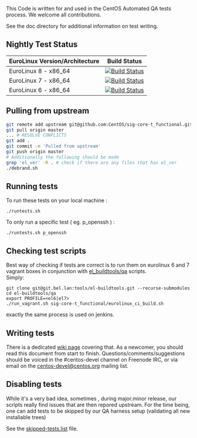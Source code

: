 This Code is written for and used in the CentOS Automated QA tests process. We welcome all contributions.

See the doc directory for additional information on test writing.

## Nightly Test Status

| EuroLinux Version/Architecture | Build Status |
| --------------------------- | ------------ |
| EuroLinux 8 - x86_64           | [![Build Status](https://jenkins.eurolinux.local/buildStatus/icon?job=el8-qa-pre%2Fmaster&config=sig_core-tests)](https://jenkins.eurolinux.local/job/el8-qa-pre/job/master/) |
| EuroLinux 7 - x86_64           | [![Build Status](https://jenkins.eurolinux.local/buildStatus/icon?job=EL-QA-sig-core-t_functional-el7)](https://jenkins.eurolinux.local/job/EL-QA-sig-core-t_functional-el7/) |
| EuroLinux 6 - x86_64           | [![Build Status](https://jenkins.eurolinux.local/buildStatus/icon?job=EL-QA-sig-core-t_functional-el6)](https://jenkins.eurolinux.local/job/EL-QA-sig-core-t_functional-el6/) |

## Pulling from upstream
```bash
git remote add upstream git@github.com:CentOS/sig-core-t_functional.git
git pull origin master
... # RESOLVE CONFLICTS
git add . 
git commit -m 'Pulled from upstream'
git push origin master
# Additionally the following should be made
grep 'el_ver' -R . # check if there are any files that has el_ver
./debrand.sh
```
## Running tests

To run these tests on your local machine :
```
./runtests.sh
```

To only run a specific test ( eg. p_openssh ) : 
```
./runtests.sh p_openssh
```

## Checking test scripts

Best way of checking if tests are correct is to run them on eurolinux 6 and 7 vagrant boxes in conjunction with [el_buildtools/qa](https://git.bel.lan/tools/el-buildtools/-/tree/master/qa) scripts.  
Simply:
```
git clone git@git.bel.lan:tools/el-buildtools.git --recurse-submodules
cd el-buildtools/qa
export PROFILE=<el6|el7>
./run_vagrant.sh sig-core-t_functional/eurolinux_ci_build.sh
```
exactly the same process is used on jenkins.
## Writing tests

There is a dedicated [wiki page](http://wiki.centos.org/QaWiki/AutomatedTests/WritingTests/t_functional) covering that. As a newcomer, you should read this document from start to finish. 
Questions/comments/suggestions should be voiced in the #centos-devel channel on Freenode IRC, or via email on the centos-devel@centos.org mailing list.

## Disabling tests

While it's a very bad idea, sometimes , during major.minor release, our scripts really find issues that are then repored upstream.
For the time being, one can add tests to be skipped by our QA harness setup (validating all new installable trees)

See the [skipped-tests.list](skipped-tests.list) file.
